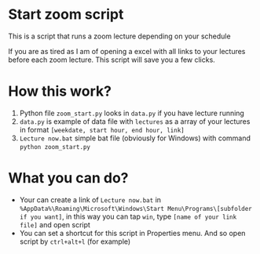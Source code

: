# Start zoom script
This is a script that runs a zoom lecture depending on your schedule

If you are as tired as I am of opening a excel with all links to your lectures before each zoom lecture. This script will save you a few clicks.

# How this work?
1) Python file `zoom_start.py` looks in `data.py` if you have lecture running
2) `data.py` is example of data file with `lectures` as a array of your lectures in format
`[weekdate, start hour, end hour, link]`
3) `Lecture now.bat` simple bat file (obviously for Windows) with command `python zoom_start.py`

# What you can do?
* Your can create a link of `Lecture now.bat` in `%AppData%\Roaming\Microsoft\Windows\Start Menu\Programs\[subfolder if you want]`, in this way you can tap `win`, type `[name of your link file]` and open script
* You can set a shortcut for this script in Properties menu. And so open script by `ctrl+alt+l` (for example)